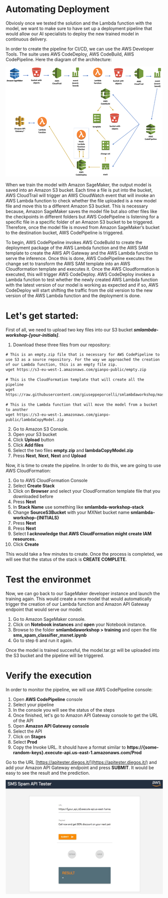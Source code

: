 # Automating Deployment

Obviosly once we tested the solution and the Lambda function with the model, we want to make sure to have set up a deployment pipeline that would allow our AI specialists to deploy the new trained model in continuous delivery.

In order to create the pipeline for CI/CD, we can use the AWS Developer Tools. The suite uses AWS CodeDeploy, AWS CodeBuild, AWS CodePipeline. Here the diagram of the architecture: 

![CI/CD Pipeline](../images/pipeline.png)

When we train the model with Amazon SageMaker, the output model is saved into an Amazon S3 bucket. Each time a file is put into the bucket, AWS CloudTrail will trigger an AWS CloudWatch event that will invoke an AWS Lambda function to check whether the file uploaded is a new model file and move this to a different Amazon S3 bucket. This is necessary because, Amazon SageMaker saves the model file but also other files like the checkpoints in different folders but AWS CodePipeline is listening for a specific file in a specific folder of an Amazon S3 bucket to be triggered. Therefore, once the model file is moved from Amazon SageMaker’s bucket to the destination bucket, AWS CodePipeline is triggered.

To begin, AWS CodePipeline invokes AWS CodeBuild to create the deployment package of the AWS Lambda function and the AWS SAM template to create the AWS API Gateway and the AWS Lambda function to serve the inference. Once this is done, AWS CodePipeline executes the change set to transform the AWS SAM template into an AWS Cloudformation template and executes it. Once the AWS Cloudformation is executed, this will trigger AWS CodeDeploy. AWS CodeDeploy invokes a Lambda function to test whether the newly created AWS Lambda function with the latest version of our model is working as expected and if so, AWS CodeDeploy will start shifting the traffic from the old version to the new version of the AWS Lambda function and the deployment is done. 

# Let's get started:

First of all, we need to upload two key files into our S3 bucket **_smlambda-workshop-[your-initials]_**. 

1. Download these three files from our repository:

```
# This is an empty.zip file that is necessary for AWS CodePipeline to use S3 as a source repository. For the way we approached the creation of our Lambda function, this is an empty file zip.  
wget https://s3-eu-west-1.amazonaws.com/gianpo-public/empty.zip

# This is the CloudFormation template that will create all the pipeline
wget https://raw.githubusercontent.com/giuseppeporcelli/smlambdaworkshop/master/automating/pipeline.yaml

# This is the Lambda function that will move the model from a bucket to another
wget https://s3-eu-west-1.amazonaws.com/gianpo-public/lambdaCopyModel.zip

```

2. Go to Amazon S3 Console.
3. Open your S3 bucket
4. Click **Upload** button
5. Click **Add files**
6. Select the two files **empty.zip** and **lambdaCopyModel.zip**
7. Press **Next**, **Next**, **Next** and **Upload**

Now, it is time to create the pipeline. In order to do this, we are going to use AWS CloudFormation:

1. Go to AWS CloudFormation Console
2. Select **Create Stack**
3. Click on **Browser** and select your CloudFormation template file that you downloaded before
4. Press **Next**
5. In **Stack Name** use something like **smlambda-workshop-stack**
6. Change **SourceS3Bucket** with your MXNet bucket name **smlambda-workshop-{INITIALS}**
7. Press **Next**
8. Press **Next**
9. Select **I acknowledge that AWS CloudFormation might create IAM resources.**
10. Click **Create**

This would take a few minutes to create. Once the process is completed, we will see that the status of the stack is **CREATE COMPLETE**.

# Test the environmet

Now, we can go back to our SageMaker developer instance and launch the training again. This would create a new model that would automatically trigger the creation of our Lambda function and Amazon API Gateway endpoint that would serve our model.

1. Go to Amazon SageMaker console.
2. Click on **Notebook instances** and **open** your Notebook instance.
3. Browse to the folder **smlambdaworkshop > training** and open the file **sms\_spam\_classifier\_mxnet.ipynb**
4. Go to step 6 and run it again.

Once the model is trained succesful, the model.tar.gz will be uploaded into the S3 bucket and the pipeline will be triggered.

# Verify the execution

In order to monitor the pipeline, we will use AWS CodePipeline console:

1. Open **AWS CodePipeline** console
2. Select your pipeline
3. In the console you will see the status of the steps
4. Once finished, let's go to Amazon API Gateway console to get the URL of the API
5. Open **Amazon API Gateway console**
6. Select the API
7. Click on **Stages**
8. Select **Prod**
9. Copy the Invoke URL. It should have a format similar to **https://{some-random-keys}.execute-api.us-east-1.amazonaws.com/Prod**

Go to the URL [https://apitester.diegos.it/](https://apitester.diegos.it/) and add your Amazon API Gateway endpoint and press **SUBMIT**. It would be easy to see the result and the prediction. 

![API Tester](../images/apitester.jpeg)

